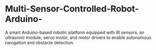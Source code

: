# Multi-Sensor-Controlled-Robot-Arduino-
A smart Arduino-based robotic platform equipped with IR sensors, an ultrasonic module, servo motor, and motor drivers to enable autonomous navigation and obstacle detection.
